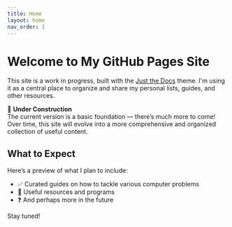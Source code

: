 ```yaml
---
title: Home
layout: home
nav_order: 1
---
```


# Welcome to My GitHub Pages Site

This site is a work in progress, built with the [Just the Docs](https://just-the-docs.com/) theme. I'm using it as a central place to organize and share my personal lists, guides, and other resources.

🚧 **Under Construction**  
The current version is a basic foundation — there’s much more to come! Over time, this site will evolve into a more comprehensive and organized collection of useful content.

## What to Expect

Here’s a preview of what I plan to include:

- ✅ Curated guides on how to tackle various computer problems 
- 🔗 Useful resources and programs
- ❓ And perhaps more in the future

Stay tuned!
